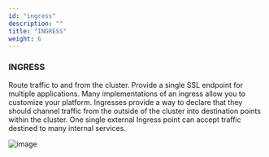 ```yaml
---
id: "ingress"
description: ""
title: "INGRESS"
weight: 6
---
```


### **INGRESS**

Route traffic to and from the cluster. Provide a single SSL endpoint for multiple applications. Many implementations of an ingress allow you to customize your platform. Ingresses provide a way to declare that they should channel traffic from the outside of the cluster into destination points within the cluster. One single external Ingress point can accept traffic destined to many internal services.

![image](ingress2.png)